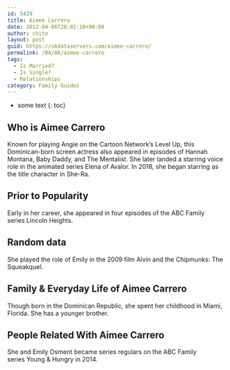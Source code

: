 ```yaml
---
id: 5429
title: Aimee Carrero
date: 2012-04-06T20:01:10+00:00
author: chito
layout: post
guid: https://ukdataservers.com/aimee-carrero/
permalink: /04/06/aimee-carrero
tags:
  - Is Married?
  - Is Single?
  - Relationships
category: Family Guides
---
```


* some text
{: toc}
          
          
## Who is  Aimee Carrero
                  
                  
                  
Known for playing Angie on the Cartoon Network&#8217;s Level Up, this Dominican-born screen actress also appeared in episodes of Hannah Montana, Baby Daddy, and The Mentalist. She later landed a starring voice role in the animated series Elena of Avalor. In 2018, she began starring as the title character in She-Ra.
                  
                
                
                
## Prior to Popularity 
                  
                  
                  
Early in her career, she appeared in four episodes of the ABC Family series Lincoln Heights.
                  
                
                
                
## Random data 
                  
                  
                  
She played the role of Emily in the 2009 film Alvin and the Chipmunks: The Squeakquel.
                  
                
                
                
## Family & Everyday Life of Aimee Carrero
                  
                  
                  
Though born in the Dominican Republic, she spent her childhood in Miami, Florida. She has a younger brother.
                  
                
                
                
## People Related With  Aimee Carrero
                  
                  
                  
She and Emily Osment became series regulars on the ABC Family series Young & Hungry in 2014.
                  
                
              
            
          
          
          
    
    
  
